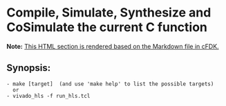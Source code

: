 # **Compile, Simulate, Synthesize and CoSimulate the current C function**
**Note:** [This HTML section is rendered based on the Markdown file in cFDK.](https://github.com/cloudFPGA/cFDK/blob/master/SRA/LIB/SHELL/LIB/hls/NTS/toe/src/tx_engine/README.md)


## Synopsis:
    - make [target]  (and use 'make help' to list the possible targets)
      or 
    - vivado_hls -f run_hls.tcl
    

